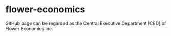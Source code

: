# flower-economics
GitHub page can be regarded as the Central Executive Department [CED] of Flower Economics Inc.
